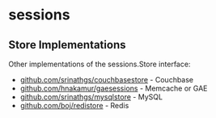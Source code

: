 sessions
========

Store Implementations
---------------------
Other implementations of the sessions.Store interface:

 * [github.com/srinathgs/couchbasestore](https://github.com/srinathgs/couchbasestore) - Couchbase
 * [github.com/hnakamur/gaesessions](https://github.com/hnakamur/gaesessions) - Memcache or GAE
 * [github.com/srinathgs/mysqlstore](https://github.com/srinathgs/mysqlstore) - MySQL
 * [github.com/boj/redistore](https://github.com/boj/redistore) - Redis
